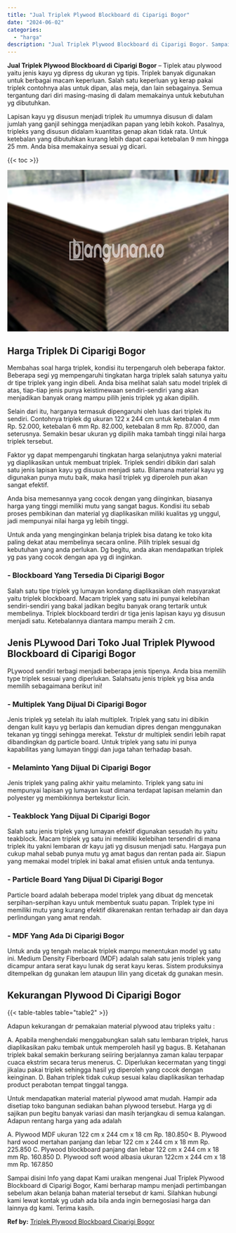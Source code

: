 ```yaml
---
title: "Jual Triplek Plywood Blockboard di Ciparigi Bogor"
date: "2024-06-02"
categories: 
  - "harga"
description: "Jual Triplek Plywood Blockboard di Ciparigi Bogor. Sampai disini Info yang dapat Kami uraikan mengenai Jual Triplek Plywood Blockboard di Ciparigi Bogor, Kam..."
---
```


**Jual Triplek Plywood Blockboard di Ciparigi Bogor** – Tiplek atau plywood yaitu jenis kayu yg dipress dg ukuran yg tipis. Triplek banyak digunakan untuk berbagai macam keperluan. Salah satu keperluan yg kerap pakai triplek contohnya alas untuk dipan, alas meja, dan lain sebagainya. Semua tergantung dari diri masing-masing di dalam memakainya untuk kebutuhan yg dibutuhkan.

Lapisan kayu yg disusun menjadi triplek itu umumnya disusun di dalam jumlah yang ganjil sehingga menjadikan papan yang lebih kokoh. Pasalnya, tripleks yang disusun didalam kuantitas genap akan tidak rata. Untuk ketebalan yang dibutuhkan kurang lebih dapat capai ketebalan 9 mm hingga 25 mm. Anda bisa memakainya sesuai yg dicari.

{{< toc >}}

![Jual Triplek Plywood Blockboard di Ciparigi Bogor](/images/jual-triplek-murah-25.png)

## Harga Triplek Di Ciparigi Bogor

Membahas soal harga triplek, kondisi itu terpengaruh oleh beberapa faktor. Beberapa segi yg mempengaruhi tingkatan harga triplek salah satunya yaitu dr tipe triplek yang ingin dibeli. Anda bisa melihat salah satu model triplek di atas, tiap-tiap jenis punya keistimewaan sendiri-sendiri yang akan menjadikan banyak orang mampu pilih jenis triplek yg akan dipilih.

Selain dari itu, harganya termasuk dipengaruhi oleh luas dari triplek itu sendiri. Contohnya triplek dg ukuran 122 x 244 cm untuk ketebalan 4 mm Rp. 52.000, ketebalan 6 mm Rp. 82.000, ketebalan 8 mm Rp. 87.000, dan seterusnya. Semakin besar ukuran yg dipilih maka tambah tinggi nilai harga triplek tersebut.

Faktor yg dapat mempengaruhi tingkatan harga selanjutnya yakni material yg diaplikasikan untuk membuat triplek. Triplek sendiri dibikin dari salah satu jenis lapisan kayu yg disusun menjadi satu. Bilamana material kayu yg digunakan punya mutu baik, maka hasil triplek yg diperoleh pun akan sangat efektif.

Anda bisa memesannya yang cocok dengan yang diinginkan, biasanya harga yang tinggi memiliki mutu yang sangat bagus. Kondisi itu sebab proses pembikinan dan material yg diaplikasikan miliki kualitas yg unggul, jadi mempunyai nilai harga yg lebih tinggi.

Untuk anda yang menginginkan belanja triplek bisa datang ke toko kita paling dekat atau membelinya secara online. Pilih triplek sesuai dg kebutuhan yang anda perlukan. Dg begitu, anda akan mendapatkan triplek yg pas yang cocok dengan apa yg di inginkan.

### \- Blockboard Yang Tersedia Di Ciparigi Bogor

Salah satu tipe triplek yg lumayan kondang diaplikasikan oleh masyarakat yaitu triplek blockboard. Macam triplek yang satu ini punyai kelebihan sendiri-sendiri yang bakal jadikan begitu banyak orang tertarik untuk membelinya. Triplek blockboard terdiri dr tiga jenis lapisan kayu yg disusun menjadi satu. Ketebalannya diantara mampu meraih 2 cm.

## Jenis PLywood Dari Toko Jual Triplek Plywood Blockboard di Ciparigi Bogor

PLywood sendiri terbagi menjadi beberapa jenis tipenya. Anda bisa memilih type triplek sesuai yang diperlukan. Salahsatu jenis triplek yg bisa anda memilih sebagaimana berikut ini!

### \- Multiplek Yang Dijual Di Ciparigi Bogor

Jenis triplek yg setelah itu ialah multiplek. Triplek yang satu ini dibikin dengan kulit kayu yg berlapis dan kemudian dipres dengan menggunakan tekanan yg tinggi sehingga merekat. Tekstur dr multiplek sendiri lebih rapat dibandingkan dg particle board. Untuk triplek yang satu ini punya kapabilitas yang lumayan tinggi dan juga tahan terhadap basah.

### \- Melaminto Yang Dijual Di Ciparigi Bogor

Jenis triplek yang paling akhir yaitu melaminto. Triplek yang satu ini mempunyai lapisan yg lumayan kuat dimana terdapat lapisan melamin dan polyester yg membikinnya bertekstur licin.

### \- Teakblock Yang Dijual Di Ciparigi Bogor

Salah satu jenis triplek yang lumayan efektif digunakan sesudah itu yaitu teakblock. Macam triplek yg satu ini memiliki kelebihan tersendiri di mana triplek itu yakni lembaran dr kayu jati yg disusun menjadi satu. Hargaya pun cukup mahal sebab punya mutu yg amat bagus dan rentan pada air. Siapun yang memakai model triplek ini bakal amat efisien untuk anda tentunya.

### \- Particle Board Yang Dijual Di Ciparigi Bogor

Particle board adalah beberapa model triplek yang dibuat dg mencetak serpihan-serpihan kayu untuk membentuk suatu papan. Triplek type ini memiliki mutu yang kurang efektif dikarenakan rentan terhadap air dan daya perlindungan yang amat rendah.

### \- MDF Yang Ada Di Ciparigi Bogor

Untuk anda yg tengah melacak triplek mampu menentukan model yg satu ini. Medium Density Fiberboard (MDF) adalah salah satu jenis triplek yang dicampur antara serat kayu lunak dg serat kayu keras. Sistem produksinya ditempelkan dg gunakan lem ataupun lilin yang dicetak dg gunakan mesin.

## Kekurangan Plywood Di Ciparigi Bogor

{{< table-tables table="table2" >}}

Adapun kekurangan dr pemakaian material plywood atau tripleks yaitu :

A. Apabila menghendaki menggabungkan salah satu lembaran triplek, harus diaplikasikan paku tembak untuk memperoleh hasil yg bagus. B. Ketahanan triplek bakal semakin berkurang seiiring berjalannya zaman kalau terpapar cuaca ekstrim secara terus menerus. C. Diperlukan kecermatan yang tinggi jikalau pakai triplek sehingga hasil yg diperoleh yang cocok dengan keinginan. D. Bahan triplek tidak cukup sesuai kalau diaplikasikan terhadap product perabotan tempat tinggal tangga.

Untuk mendapatkan material material plywood amat mudah. Hampir ada disetiap toko bangunan sediakan bahan plywood tersebut. Harga yg di sajikan pun begitu banyak variasi dan masih terjangkau di semua kalangan. Adapun rentang harga yang ada adalah

A. Plywood MDF ukuran 122 cm x 244 cm x 18 cm Rp. 180.850< B. Plywood hard wood mertahan panjang dan lebar 122 cm x 244 cm x 18 mm Rp. 225.850 C. Plywood blockboard panjang dan lebar 122 cm x 244 cm x 18 mm Rp. 160.850 D. Plywood soft wood albasia ukuran 122cm x 244 cm x 18 mm Rp. 167.850

Sampai disini Info yang dapat Kami uraikan mengenai Jual Triplek Plywood Blockboard di Ciparigi Bogor, Kami berharap mampu menjadi pertimbangan sebelum akan belanja bahan material tersebut dr kami. Silahkan hubungi kami lewat kontak yg udah ada bila anda ingin bernegosiasi harga dan lainnya dg kami. Terima kasih.

**Ref by:** [Triplek Plywood Blockboard Ciparigi Bogor](https://id.wikipedia.org/wiki/Triplek)

